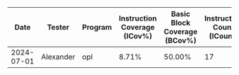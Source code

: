 | Date       | Tester | Program | Instruction Coverage (ICov%) | Basic Block Coverage (BCov%) | Instruction Count (ICount) | Execution Time (s) |
|------------|--------|---------|-----------------------------|----------------------------|-------------------|-------------------|
| 2024-07-01 | Alexander   | opl     | 8.71%                       | 50.00%                     | 17                | 0.17              |
